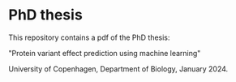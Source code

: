 # PhD thesis

This repository contains a pdf of the PhD thesis:

"Protein variant effect prediction using machine learning"

University of Copenhagen, Department of Biology, January 2024.
